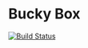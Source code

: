 # Bucky Box

[![Build Status](https://snap-ci.com/75IDuPNG4eq0ZaCmSFhDSFob3XuIg767sXaQMaGXx8k/build_image)](https://snap-ci.com/enspiral/bucky_box/branch/master)

